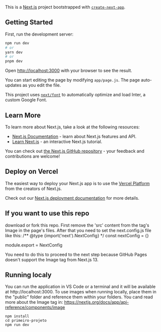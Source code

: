 This is a [Next.js](https://nextjs.org/) project bootstrapped with [`create-next-app`](https://github.com/vercel/next.js/tree/canary/packages/create-next-app).

## Getting Started

First, run the development server:

```bash
npm run dev
# or
yarn dev
# or
pnpm dev
```

Open [http://localhost:3000](http://localhost:3000) with your browser to see the result.

You can start editing the page by modifying `app/page.js`. The page auto-updates as you edit the file.

This project uses [`next/font`](https://nextjs.org/docs/basic-features/font-optimization) to automatically optimize and load Inter, a custom Google Font.

## Learn More

To learn more about Next.js, take a look at the following resources:

- [Next.js Documentation](https://nextjs.org/docs) - learn about Next.js features and API.
- [Learn Next.js](https://nextjs.org/learn) - an interactive Next.js tutorial.

You can check out [the Next.js GitHub repository](https://github.com/vercel/next.js/) - your feedback and contributions are welcome!

## Deploy on Vercel

The easiest way to deploy your Next.js app is to use the [Vercel Platform](https://vercel.com/new?utm_medium=default-template&filter=next.js&utm_source=create-next-app&utm_campaign=create-next-app-readme) from the creators of Next.js.

Check out our [Next.js deployment documentation](https://nextjs.org/docs/deployment) for more details.

## If you want to use this repo

download or fork this repo. First remove the 'src' content from the tag's Image in the page's files. After that you need to set the next.config.js file like this:
/** @type {import('next').NextConfig} */
const nextConfig = {}

module.export = NextConfig

You need to do this to proceed to the next step because GitHub Pages doesn't support the Image tag from Next.js 13.

## Running localy

You can run the application in VS Code or a terminal and it will be available at http://localhost:3000.
To use images when running locally, place them in the "public" folder and reference them within your folders.
You cand read more about the Image tag in: https://nextjs.org/docs/app/api-reference/components/image

```
npm install
cd primeiro-projeto
npm run dev
```

